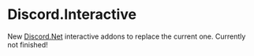 # Discord.Interactive

New [Discord.Net](https://github.com/discord-net/Discord.Net) interactive addons to replace the current one.  Currently not finished!
